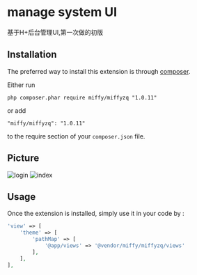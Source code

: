 manage system UI
================
基于H+后台管理UI,第一次做的初版

Installation
------------

The preferred way to install this extension is through [composer](http://getcomposer.org/download/).

Either run

```
php composer.phar require miffy/miffyzq "1.0.11"
```

or add

```
"miffy/miffyzq": "1.0.11"
```

to the require section of your `composer.json` file.

Picture
-------
![login](https://wx1.sinaimg.cn/mw690/7552a991gy1fq6f2xes6kj21kw0s9n46.jpg)
![index](https://wx1.sinaimg.cn/mw690/7552a991gy1fl9oh8x99tj21kw0txn0t.jpg)


Usage
-----

Once the extension is installed, simply use it in your code by  :

```php
'view' => [
    'theme' => [
        'pathMap' => [
            '@app/views' => '@vendor/miffy/miffyzq/views'
        ],
    ],
],
```
